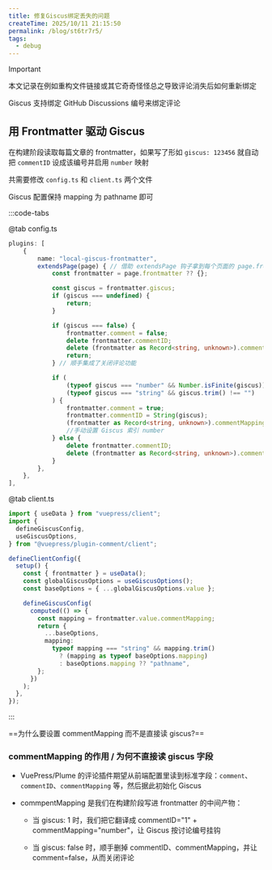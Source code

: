 ```yaml
---
title: 修复Giscus绑定丢失的问题
createTime: 2025/10/11 21:15:50
permalink: /blog/st6tr7r5/
tags:
  - debug
---
```


> [!important]
> 本文记录在例如重构文件链接或其它奇奇怪怪总之导致评论消失后如何重新绑定
>
> Giscus 支持绑定 GitHub Discussions 编号来绑定评论

## 用 Frontmatter 驱动 Giscus

在构建阶段读取每篇文章的 frontmatter，如果写了形如 `giscus: 123456` 就自动把 `commentID` 设成该编号并启用 `number` 映射

共需要修改 `config.ts` 和 `client.ts` 两个文件

Giscus 配置保持 mapping 为 pathname 即可

:::code-tabs

@tab config.ts

```ts
plugins: [
    {
        name: "local-giscus-frontmatter",
        extendsPage(page) { // 借助 extendsPage 钩子拿到每个页面的 page.frontmatter
            const frontmatter = page.frontmatter ?? {};

            const giscus = frontmatter.giscus;
            if (giscus === undefined) {
                return;
            }

            if (giscus === false) {
                frontmatter.comment = false;
                delete frontmatter.commentID;
                delete (frontmatter as Record<string, unknown>).commentMapping;
                return;
            } // 顺手集成了关闭评论功能

            if (
                (typeof giscus === "number" && Number.isFinite(giscus)) ||
                (typeof giscus === "string" && giscus.trim() !== "")
            ) {
                frontmatter.comment = true;
                frontmatter.commentID = String(giscus);
                (frontmatter as Record<string, unknown>).commentMapping = "number";
                //手动设置 Giscus 索引 number
            } else {
                delete frontmatter.commentID;
                delete (frontmatter as Record<string, unknown>).commentMapping;
            }
        },
    },
],
```

@tab client.ts

```ts
import { useData } from "vuepress/client";
import {
  defineGiscusConfig,
  useGiscusOptions,
} from "@vuepress/plugin-comment/client";

defineClientConfig({
  setup() {
    const { frontmatter } = useData();
    const globalGiscusOptions = useGiscusOptions();
    const baseOptions = { ...globalGiscusOptions.value };

    defineGiscusConfig(
      computed(() => {
        const mapping = frontmatter.value.commentMapping;
        return {
          ...baseOptions,
          mapping:
            typeof mapping === "string" && mapping.trim()
              ? (mapping as typeof baseOptions.mapping)
              : baseOptions.mapping ?? "pathname",
        };
      })
    );
  },
});
```

:::

==为什么要设置 commentMapping 而不是直接读 giscus?==

### commentMapping 的作用 / 为何不直接读 giscus 字段

- VuePress/Plume 的评论插件期望从前端配置里读到标准字段：`comment`、`commentID`、`commentMapping` 等，然后据此初始化 Giscus

- commpentMapping 是我们在构建阶段写进 frontmatter 的中间产物：

  - 当 giscus: 1 时，我们把它翻译成 commentID="1" + commentMapping="number"，让 Giscus 按讨论编号挂钩

  - 当 giscus: false 时，顺手删掉 commentID、commentMapping，并让 comment=false，从而关闭评论
